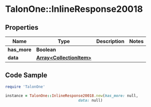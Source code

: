 # TalonOne::InlineResponse20018

## Properties

Name | Type | Description | Notes
------------ | ------------- | ------------- | -------------
**has_more** | **Boolean** |  | 
**data** | [**Array&lt;CollectionItem&gt;**](CollectionItem.md) |  | 

## Code Sample

```ruby
require 'TalonOne'

instance = TalonOne::InlineResponse20018.new(has_more: null,
                                 data: null)
```


